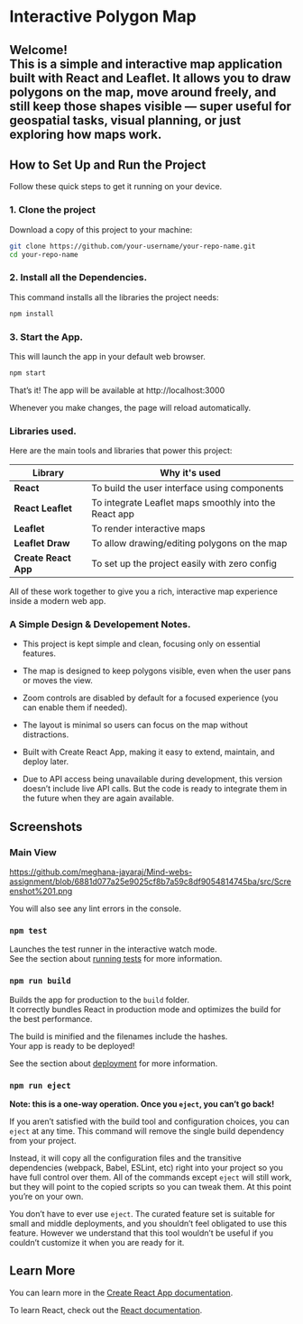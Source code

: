 # Interactive Polygon Map

Welcome!  
This is a simple and interactive map application built with **React** and **Leaflet**. It allows you to draw polygons on the map, move around freely, and still keep those shapes visible — super useful for geospatial tasks, visual planning, or just exploring how maps work.
---

## How to Set Up and Run the Project

Follow these quick steps to get it running on your device.

### 1. Clone the project
Download a copy of this project to your machine:

```bash
git clone https://github.com/your-username/your-repo-name.git
cd your-repo-name
```
### 2. Install all the Dependencies.
This command installs all the libraries the project needs:

```bash
npm install
```

### 3. Start the App.

This will launch the app in your default web browser.

```bash
npm start
```
That’s it! The app will be available at http://localhost:3000

Whenever you make changes, the page will reload automatically.

### Libraries used.
Here are the main tools and libraries that power this project:

| Library              | Why it's used                                          |
|----------------------|--------------------------------------------------------|
| **React**            | To build the user interface using components           |
| **React Leaflet**    | To integrate Leaflet maps smoothly into the React app  |
| **Leaflet**          | To render interactive maps                             |
| **Leaflet Draw**     | To allow drawing/editing polygons on the map           |
| **Create React App** | To set up the project easily with zero config          |

All of these work together to give you a rich, interactive map experience inside a modern web app.

### A Simple Design & Developement Notes.

* This project is kept simple and clean, focusing only on essential features.

* The map is designed to keep polygons visible, even when the user pans or moves the view.

* Zoom controls are disabled by default for a focused experience (you can enable them if needed).

* The layout is minimal so users can focus on the map without distractions.

* Built with Create React App, making it easy to extend, maintain, and deploy later.

* Due to API access being unavailable during development, this version doesn’t include live API calls.
  But the code is ready to integrate them in the future when they are again available.

##  Screenshots

###  Main View

https://github.com/meghana-jayaraj/Mind-webs-assignment/blob/6881d077a25e9025cf8b7a59c8df9054814745ba/src/Screenshot%201.png






You will also see any lint errors in the console.

### `npm test`

Launches the test runner in the interactive watch mode.\
See the section about [running tests](https://facebook.github.io/create-react-app/docs/running-tests) for more information.

### `npm run build`

Builds the app for production to the `build` folder.\
It correctly bundles React in production mode and optimizes the build for the best performance.

The build is minified and the filenames include the hashes.\
Your app is ready to be deployed!

See the section about [deployment](https://facebook.github.io/create-react-app/docs/deployment) for more information.

### `npm run eject`

**Note: this is a one-way operation. Once you `eject`, you can’t go back!**

If you aren’t satisfied with the build tool and configuration choices, you can `eject` at any time. This command will remove the single build dependency from your project.

Instead, it will copy all the configuration files and the transitive dependencies (webpack, Babel, ESLint, etc) right into your project so you have full control over them. All of the commands except `eject` will still work, but they will point to the copied scripts so you can tweak them. At this point you’re on your own.

You don’t have to ever use `eject`. The curated feature set is suitable for small and middle deployments, and you shouldn’t feel obligated to use this feature. However we understand that this tool wouldn’t be useful if you couldn’t customize it when you are ready for it.

## Learn More

You can learn more in the [Create React App documentation](https://facebook.github.io/create-react-app/docs/getting-started).

To learn React, check out the [React documentation](https://reactjs.org/).
